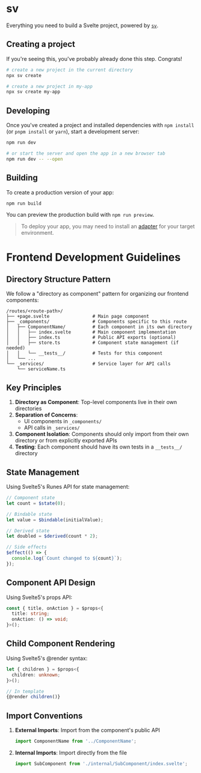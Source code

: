 # sv

Everything you need to build a Svelte project, powered by [`sv`](https://github.com/sveltejs/cli).

## Creating a project

If you're seeing this, you've probably already done this step. Congrats!

```bash
# create a new project in the current directory
npx sv create

# create a new project in my-app
npx sv create my-app
```

## Developing

Once you've created a project and installed dependencies with `npm install` (or `pnpm install` or `yarn`), start a development server:

```bash
npm run dev

# or start the server and open the app in a new browser tab
npm run dev -- --open
```

## Building

To create a production version of your app:

```bash
npm run build
```

You can preview the production build with `npm run preview`.

> To deploy your app, you may need to install an [adapter](https://svelte.dev/docs/kit/adapters) for your target environment.

# Frontend Development Guidelines

## Directory Structure Pattern

We follow a "directory as component" pattern for organizing our frontend components:

```
/routes/<route-path>/
├── +page.svelte                # Main page component
├── _components/                # Components specific to this route
│   ├── ComponentName/          # Each component in its own directory
│   │   ├── index.svelte        # Main component implementation
│   │   ├── index.ts            # Public API exports (optional)
│   │   ├── store.ts            # Component state management (if needed)
│   │   └── __tests__/          # Tests for this component
│   └── ...
└── _services/                  # Service layer for API calls
    └── serviceName.ts
```

## Key Principles

1. **Directory as Component**: Top-level components live in their own directories
2. **Separation of Concerns**:
   - UI components in `_components/`
   - API calls in `_services/`
3. **Component Isolation**: Components should only import from their own directory or from explicitly exported APIs
4. **Testing**: Each component should have its own tests in a `__tests__/` directory

## State Management

Using Svelte5's Runes API for state management:

```typescript
// Component state
let count = $state(0);

// Bindable state
let value = $bindable(initialValue);

// Derived state
let doubled = $derived(count * 2);

// Side effects
$effect(() => {
  console.log(`Count changed to ${count}`);
});
```

## Component API Design

Using Svelte5's props API:

```typescript
const { title, onAction } = $props<{
  title: string;
  onAction: () => void;
}>();
```

## Child Component Rendering

Using Svelte5's @render syntax:

```typescript
let { children } = $props<{
  children: unknown;
}>();

// In template
{@render children()}
```

## Import Conventions

1. **External Imports**: Import from the component's public API

   ```typescript
   import ComponentName from '../ComponentName';
   ```

2. **Internal Imports**: Import directly from the file
   ```typescript
   import SubComponent from './internal/SubComponent/index.svelte';
   ```
